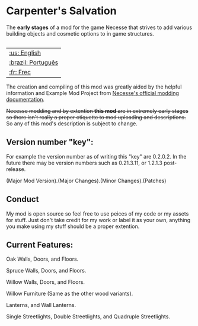 # Carpenter's Salvation
The **early stages** of a mod for the game Necesse that strives to add various building objects and cosmetic options to in game structures.

<table align="right">
 <tr><td><a href="https://github.com/JakeThePhysicist/NecesseMod-CarpentersSalvation/blob/main/README.md">:us: English</a></td></tr>
 <tr><td><a href="https://github.com/JakeThePhysicist/NecesseMod-CarpentersSalvation/blob/main/README_pt-BR.md">:brazil: Português</a></td></tr>
 <tr><td><a href="https://github.com/JakeThePhysicist/NecesseMod-CarpentersSalvation/blob/main/README_fr.md">:fr: Frec</a></td></tr>
</table>

The creation and compiling of this mod was greatly aided by the helpful information and Example Mod Project from [Necesse's official modding documentation](https://docs.google.com/document/u/1/d/e/2PACX-1vTexy0ZwJmztm6KhvwUCpSbgdNFV5hxUOr_6rSiCyqvjlj80Sj28Alenodq6AbOfnKaWoj-zv0iziyL/pub).

~~Necesse modding and by extention **this mod** are in extremely early stages so there isn't really a proper etiquette to mod uploading and descriptions.~~
So any of this mod's description is subject to change.

## Version number "key":

For example the version number as of writing this "key" are 0.2.0.2.
In the future there may be version numbers such as 0.21.3.11, or 1.2.1.3 post-release.

(Major Mod Version).(Major Changes).(Minor Changes).(Patches)

## Conduct

My mod is open source so feel free to use peices of my code or my assets for stuff.
Just don't take credit for my work or label it as your own, anything you make using my stuff should be a proper extention.

## Current Features:

Oak Walls, Doors, and Floors.

Spruce Walls, Doors, and Floors.

Willow Walls, Doors, and Floors.

Willow Furniture (Same as the other wood variants).

Lanterns, and Wall Lanterns.

Single Streetlights, Double Streetlights, and Quadruple Streetlights.




